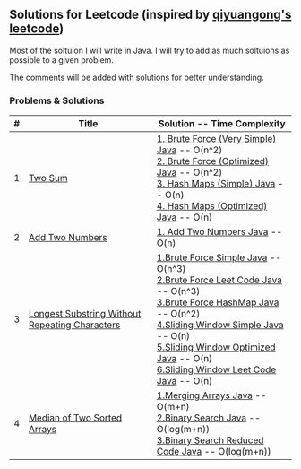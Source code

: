 ## Solutions for Leetcode (inspired by [qiyuangong's leetcode](https://github.com/qiyuangong/leetcode))
Most of the soltuion I will write in Java. I will try to add as much soltuions as possible to a given problem. 

The comments will be added with solutions for better understanding.

### Problems & Solutions
| # | Title | Solution -- Time Complexity |
|---| ----- | ----------------------------|
| 1 | [Two Sum](https://leetcode.com/problems/two-sum/) | [1. Brute Force (Very Simple) Java](https://github.com/Yousuf-Rehman/leetcode/blob/main/Codes/0001_Two_Sum/java/1.Brute-Force-Very-Simple.java) -- O(n^2) <br> [2. Brute Force (Optimized) Java](https://github.com/Yousuf-Rehman/leetcode/blob/main/Codes/0001_Two_Sum/java/2.Brute-Force-Optimized.java) -- O(n^2) <br> [3. Hash Maps (Simple) Java](https://github.com/Yousuf-Rehman/leetcode/blob/main/Codes/0001_Two_Sum/java/3.HashMap-Simple.java) -- O(n)<br> [4. Hash Maps (Optimized) Java](https://github.com/Yousuf-Rehman/leetcode/blob/main/Codes/0001_Two_Sum/java/4.HashMap-Optimized.java) -- O(n)|
| 2 | [Add Two Numbers](https://leetcode.com/problems/add-two-numbers/) | [1. Add Two Numbers Java](https://github.com/Yousuf-Rehman/leetcode/blob/main/Codes/0002_Add_Two_Numbers/java/1.Add-Two-Numbers.java) -- O(n)|
| 3 | [Longest Substring Without Repeating Characters](https://leetcode.com/problems/longest-substring-without-repeating-characters/) | [1.Brute Force Simple Java](https://github.com/Yousuf-Rehman/leetcode/blob/main/Codes/0003_Longest_Substring_Without_Repeating_Characters/java/1.Brute-Force-Simple.java) -- O(n^3) <br> [2.Brute Force Leet Code Java](https://github.com/Yousuf-Rehman/leetcode/blob/main/Codes/0003_Longest_Substring_Without_Repeating_Characters/java/2.Brute-Force-Leet-Code.java) -- O(n^3) <br> [3.Brute Force HashMap Java](https://github.com/Yousuf-Rehman/leetcode/blob/main/Codes/0003_Longest_Substring_Without_Repeating_Characters/java/3.Brute-Force-HashMap.java) -- O(n^2) <br> [4.Sliding Window Simple Java](https://github.com/Yousuf-Rehman/leetcode/blob/main/Codes/0003_Longest_Substring_Without_Repeating_Characters/java/4.Sliding-Window-Simple.java) -- O(n) <br> [5.Sliding Window Optimized Java](https://github.com/Yousuf-Rehman/leetcode/blob/main/Codes/0003_Longest_Substring_Without_Repeating_Characters/java/5.Sliding-Window-Optimized.java) -- O(n) <br> [6.Sliding Window Leet Code Java](https://github.com/Yousuf-Rehman/leetcode/blob/main/Codes/0003_Longest_Substring_Without_Repeating_Characters/java/6.Sliding-Window-Leet-Code.java) -- O(n)|
| 4 | [Median of Two Sorted Arrays](https://leetcode.com/problems/median-of-two-sorted-arrays/) | [1.Merging Arrays Java](https://github.com/Yousuf-Rehman/leetcode/blob/main/Codes/0004_Median_of_Two_Sorted_Arrays/java/1.Merging-Arrays.java) -- O(m+n) <br> [2.Binary Search Java](https://github.com/Yousuf-Rehman/leetcode/blob/main/Codes/0004_Median_of_Two_Sorted_Arrays/java/2.Binary-Search.java) -- O(log(m+n)) <br> [3.Binary Search Reduced Code Java](https://github.com/Yousuf-Rehman/leetcode/blob/main/Codes/0004_Median_of_Two_Sorted_Arrays/java/3.Binary-Search-Reduced-Code.java) -- O(log(m+n)) |
